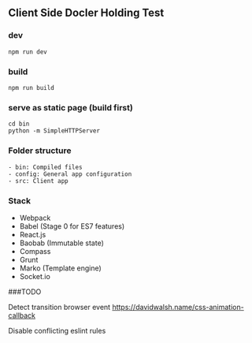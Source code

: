 ## Client Side Docler Holding Test



### dev

    npm run dev

### build

    npm run build

### serve as static page (build first)

    cd bin
    python -m SimpleHTTPServer


### Folder structure

    - bin: Compiled files
    - config: General app configuration
    - src: Client app


### Stack

* Webpack
* Babel (Stage 0 for ES7 features)
* React.js
* Baobab (Immutable state)
* Compass
* Grunt
* Marko (Template engine)
* Socket.io

###TODO

Detect transition browser event https://davidwalsh.name/css-animation-callback

Disable conflicting eslint rules